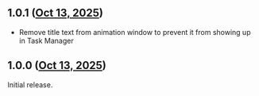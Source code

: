 ## 1.0.1 ([Oct 13, 2025](https://github.com/ramensoftware/windhawk-mods/blob/f1f0d4e6ba11a02875e542aacd7cd3b164002b53/mods/classic-min-max-animations.wh.cpp))

- Remove title text from animation window to prevent it from showing up in Task Manager

## 1.0.0 ([Oct 13, 2025](https://github.com/ramensoftware/windhawk-mods/blob/63dbd5b8633b9a64ede8983e358347d3e0d17478/mods/classic-min-max-animations.wh.cpp))

Initial release.
